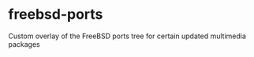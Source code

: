 freebsd-ports
=============

Custom overlay of the FreeBSD ports tree for certain updated multimedia packages